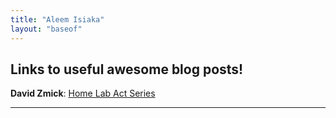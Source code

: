 ```yaml
---
title: "Aleem Isiaka"
layout: "baseof"
---
```


## Links to useful awesome blog posts!

**David Zmick**: [Home Lab Act Series](https://dpzmick.com/posts/2020-01-09-vpn.html)

---
